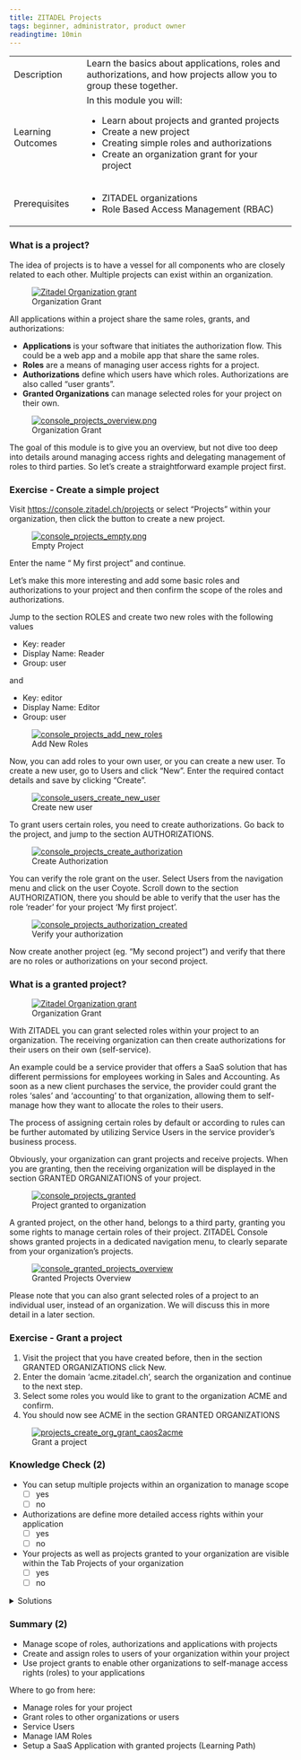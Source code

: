 ```yaml
---
title: ZITADEL Projects
tags: beginner, administrator, product owner
readingtime: 10min
---
```



| | |
| --- | --- |
| Description | Learn the basics about applications, roles and authorizations, and how projects allow you to group these together. |
| Learning Outcomes | In this module you will: <ul><li>Learn about projects and granted projects</li><li>Create a new project</li><li>Creating simple roles and authorizations</li><li>Create an organization grant for your project</li></ul> |
| Prerequisites | <ul><li>ZITADEL organizations</li><li>Role Based Access Management (RBAC)</li></ul> |

### What is a project?

The idea of projects is to have a vessel for all components who are closely related to each other. Multiple projects can exist within an organization.

<div class="zitadel-gallery" itemscope itemtype="http://schema.org/ImageGallery">
    <figure itemprop="associatedMedia" itemscope itemtype="http://schema.org/ImageObject">
        <a href="img/zitadel_organization_grant.png" itemprop="contentUrl" data-size="1920x1080">
            <img src="img/zitadel_organization_grant.png" itemprop="thumbnail" alt="Zitadel Organization grant" />
        </a>
        <figcaption itemprop="caption description">Organization Grant</figcaption>
    </figure>
</div>

All applications within a project share the same roles, grants, and authorizations:

* **Applications** is your software that initiates the authorization flow. This could be a web app and a mobile app that share the same roles.
* **Roles** are a means of managing user access rights for a project. 
* **Authorizations** define which users have which roles. Authorizations are also called “user grants”.
* **Granted Organizations** can manage selected roles for your project on their own.

<div class="zitadel-gallery" itemscope itemtype="http://schema.org/ImageGallery">
    <figure itemprop="associatedMedia" itemscope itemtype="http://schema.org/ImageObject">
        <a href="img/console_projects_overview.png" itemprop="contentUrl" data-size="1920x1080">
            <img src="img/console_projects_overview.png" itemprop="thumbnail" alt="console_projects_overview.png" />
        </a>
        <figcaption itemprop="caption description">Organization Grant</figcaption>
    </figure>
</div>

The goal of this module is to give you an overview, but not dive too deep into details around managing access rights and delegating management of roles to third parties. So let’s create a straightforward example project first.

### Exercise - Create a simple project

Visit https://console.zitadel.ch/projects or select “Projects” within your organization, then click the button to create a new project. 

<div class="zitadel-gallery" itemscope itemtype="http://schema.org/ImageGallery">
    <figure itemprop="associatedMedia" itemscope itemtype="http://schema.org/ImageObject">
        <a href="img/console_projects_empty.png" itemprop="contentUrl" data-size="1920x1080">
            <img src="img/console_projects_empty.png" itemprop="thumbnail" alt="console_projects_empty.png" />
        </a>
        <figcaption itemprop="caption description">Empty Project</figcaption>
    </figure>
</div>

Enter the name “ My first project” and continue.

Let’s make this more interesting and add some basic roles and authorizations to your project and then confirm the scope of the roles and authorizations.

Jump to the section ROLES and create two new roles with the following values

* Key: reader
* Display Name: Reader
* Group: user

and

* Key: editor
* Display Name: Editor
* Group: user

<div class="zitadel-gallery" itemscope itemtype="http://schema.org/ImageGallery">
    <figure itemprop="associatedMedia" itemscope itemtype="http://schema.org/ImageObject">
        <a href="img/console_projects_add_new_roles.gif" itemprop="contentUrl" data-size="1920x1080">
            <img src="img/console_projects_add_new_roles.gif" itemprop="thumbnail" alt="console_projects_add_new_roles" />
        </a>
        <figcaption itemprop="caption description">Add New Roles</figcaption>
    </figure>
</div>

Now, you can add roles to your own user, or you can create a new user. To create a new user, go to Users and click “New”. Enter the required contact details and save by clicking “Create”.

<div class="zitadel-gallery" itemscope itemtype="http://schema.org/ImageGallery">
    <figure itemprop="associatedMedia" itemscope itemtype="http://schema.org/ImageObject">
        <a href="img/console_users_create_new_user.gif" itemprop="contentUrl" data-size="1920x1080">
            <img src="img/console_users_create_new_user.gif" itemprop="thumbnail" alt="console_users_create_new_user" />
        </a>
        <figcaption itemprop="caption description">Create new user</figcaption>
    </figure>
</div>

To grant users certain roles, you need to create authorizations. Go back to the project, and jump to the section AUTHORIZATIONS.

<div class="zitadel-gallery" itemscope itemtype="http://schema.org/ImageGallery">
    <figure itemprop="associatedMedia" itemscope itemtype="http://schema.org/ImageObject">
        <a href="img/console_projects_create_authorization.gif" itemprop="contentUrl" data-size="1920x1080">
            <img src="img/console_projects_create_authorization.gif" itemprop="thumbnail" alt="console_projects_create_authorization" />
        </a>
        <figcaption itemprop="caption description">Create Authorization</figcaption>
    </figure>
</div>

You can verify the role grant on the user. Select Users from the navigation menu and click on the user Coyote. Scroll down to the section AUTHORIZATION, there you should be able to verify that the user has the role ‘reader’ for your project ‘My first project’.

<div class="zitadel-gallery" itemscope itemtype="http://schema.org/ImageGallery">
    <figure itemprop="associatedMedia" itemscope itemtype="http://schema.org/ImageObject">
        <a href="img/console_projects_authorization_created.png" itemprop="contentUrl" data-size="1920x1080">
            <img src="img/console_projects_authorization_created.png" itemprop="thumbnail" alt="console_projects_authorization_created" />
        </a>
        <figcaption itemprop="caption description">Verify your authorization</figcaption>
    </figure>
</div>


Now create another project (eg. “My second project”) and verify that there are no roles or authorizations on your second project.

### What is a granted project?

<div class="zitadel-gallery" itemscope itemtype="http://schema.org/ImageGallery">
    <figure itemprop="associatedMedia" itemscope itemtype="http://schema.org/ImageObject">
        <a href="img/zitadel_organization_grant.png" itemprop="contentUrl" data-size="1920x1080">
            <img src="img/zitadel_organization_grant.png" itemprop="thumbnail" alt="Zitadel Organization grant" />
        </a>
        <figcaption itemprop="caption description">Organization Grant</figcaption>
    </figure>
</div>

With ZITADEL you can grant selected roles within your project to an organization. The receiving organization can then create authorizations for their users on their own (self-service). 

An example could be a service provider that offers a SaaS solution that has different permissions for employees working in Sales and Accounting. As soon as a new client purchases the service, the provider could grant the roles ‘sales’ and ‘accounting’ to that organization, allowing them to self-manage how they want to allocate the roles to their users.

The process of assigning certain roles by default or according to rules can be further automated by utilizing Service Users in the service provider’s business process.

Obviously, your organization can grant projects and receive projects. When you are granting, then the receiving organization will be displayed in the section GRANTED ORGANIZATIONS of your project.

<div class="zitadel-gallery" itemscope itemtype="http://schema.org/ImageGallery">
    <figure itemprop="associatedMedia" itemscope itemtype="http://schema.org/ImageObject">
        <a href="img/console_projects_granted.png" itemprop="contentUrl" data-size="1920x1080">
            <img src="img/console_projects_granted.png" itemprop="thumbnail" alt="console_projects_granted" />
        </a>
        <figcaption itemprop="caption description">Project granted to organization</figcaption>
    </figure>
</div>

A granted project, on the other hand, belongs to a third party, granting you some rights to manage certain roles of their project. ZITADEL Console shows granted projects in a dedicated navigation menu, to clearly separate from your organization’s projects. 

<div class="zitadel-gallery" itemscope itemtype="http://schema.org/ImageGallery">
    <figure itemprop="associatedMedia" itemscope itemtype="http://schema.org/ImageObject">
        <a href="img/console_granted_projects_overview.png" itemprop="contentUrl" data-size="1920x1080">
            <img src="img/console_granted_projects_overview.png" itemprop="thumbnail" alt="console_granted_projects_overview" />
        </a>
        <figcaption itemprop="caption description">Granted Projects Overview</figcaption>
    </figure>
</div>

Please note that you can also grant selected roles of a project to an individual user, instead of an organization. We will discuss this in more detail in a later section.

### Exercise - Grant a project

1. Visit the project that you have created before, then in the section GRANTED ORGANIZATIONS click New. 
2. Enter the domain ‘acme.zitadel.ch’, search the organization and continue to the next step.
3. Select some roles you would like to grant to the organization ACME and confirm.
4. You should now see ACME in the section GRANTED ORGANIZATIONS

<div class="zitadel-gallery" itemscope itemtype="http://schema.org/ImageGallery">
    <figure itemprop="associatedMedia" itemscope itemtype="http://schema.org/ImageObject">
        <a href="img/projects_create_org_grant_caos2acme.gif" itemprop="contentUrl" data-size="1920x1080">
            <img src="img/projects_create_org_grant_caos2acme.gif" itemprop="thumbnail" alt="projects_create_org_grant_caos2acme" />
        </a>
        <figcaption itemprop="caption description">Grant a project</figcaption>
    </figure>
</div>


### Knowledge Check (2)

* You can setup multiple projects within an organization to manage scope
    - [ ] yes
    - [ ] no
* Authorizations are define more detailed access rights within your application
    - [ ] yes
    - [ ] no
* Your projects as well as projects granted to your organization are visible within the Tab Projects of your organization
    - [ ] yes
    - [ ] no

<details>
    <summary>
        Solutions
    </summary>

* You can setup multiple projects within an organization to manage scope
    - [x] yes
    - [ ] no
* Authorizations are define more detailed access rights within your application
    - [ ] yes
    - [x] no (Authorizations link users to certain roles)
* Your projects as well as projects granted to your organization are visible within the Tab Projects of your organization
    - [ ] yes
    - [x] no (Projects and Granted Projects are shown on different tabs)
    
</details>

### Summary (2)

* Manage scope of roles, authorizations and applications with projects
* Create and assign roles to users of your organization within your project
* Use project grants to enable other organizations to self-manage access rights (roles) to your applications

Where to go from here: 
* Manage roles for your project
* Grant roles to other organizations or users
* Service Users
* Manage IAM Roles
* Setup a SaaS Application with granted projects (Learning Path)